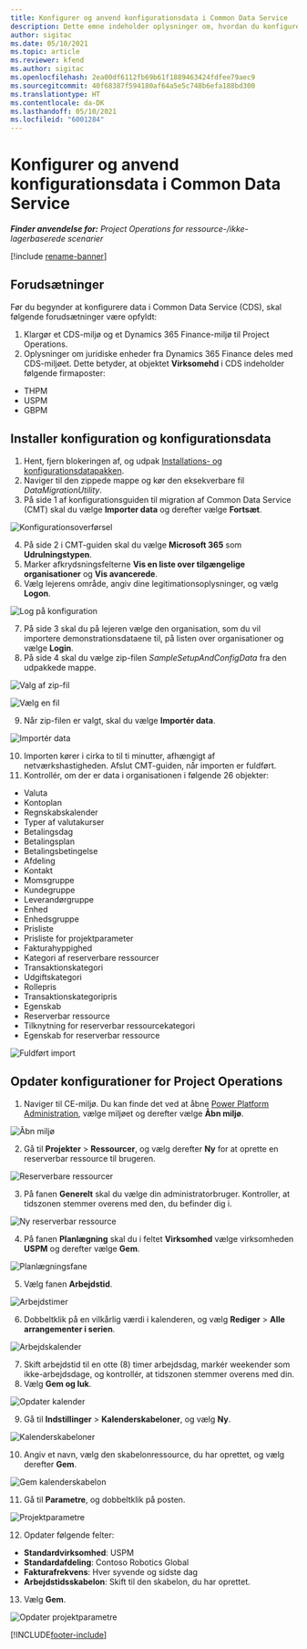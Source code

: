 ```yaml
---
title: Konfigurer og anvend konfigurationsdata i Common Data Service
description: Dette emne indeholder oplysninger om, hvordan du konfigurerer og anvender demonstrationskonfiguration og konfigurationsdata i Project Operations.
author: sigitac
ms.date: 05/10/2021
ms.topic: article
ms.reviewer: kfend
ms.author: sigitac
ms.openlocfilehash: 2ea00df6112fb69b61f1889463424fdfee79aec9
ms.sourcegitcommit: 40f68387f594180af64a5e5c748b6efa188bd300
ms.translationtype: HT
ms.contentlocale: da-DK
ms.lasthandoff: 05/10/2021
ms.locfileid: "6001284"
---
```

# <a name="set-up-and-apply-configuration-data-in-the-common-data-service"></a>Konfigurer og anvend konfigurationsdata i Common Data Service 

_**Finder anvendelse for:** Project Operations for ressource-/ikke-lagerbaserede scenarier_

[!include [rename-banner](~/includes/cc-data-platform-banner.md)]

## <a name="prerequisites"></a>Forudsætninger

Før du begynder at konfigurere data i Common Data Service (CDS), skal følgende forudsætninger være opfyldt:

1.  Klargør et CDS-miljø og et Dynamics 365 Finance-miljø til Project Operations.
2.  Oplysninger om juridiske enheder fra Dynamics 365 Finance deles med CDS-miljøet. Dette betyder, at objektet **Virksomehd** i CDS indeholder følgende firmaposter:
  - THPM
  - USPM
  - GBPM

## <a name="install-setup-and-configuration-data"></a>Installer konfiguration og konfigurationsdata

1. Hent, fjern blokeringen af, og udpak [Installations- og konfigurationsdatapakken](https://download.microsoft.com/download/e/2/d/e2da6c98-d5dd-450c-aabe-fd6bf2ba374b/ProjOpsSampleSetupData-%20Integrated%20Latest.zip).
2. Naviger til den zippede mappe og kør den eksekverbare fil *DataMigrationUtility*.
3. På side 1 af konfigurationsguiden til migration af Common Data Service (CMT) skal du vælge **Importer data** og derefter vælge **Fortsæt**.

![Konfigurationsoverførsel](./media/1ConfigurationMigration.png)

4. På side 2 i CMT-guiden skal du vælge **Microsoft 365** som **Udrulningstypen**.
5. Marker afkrydsningsfelterne **Vis en liste over tilgængelige organisationer** og **Vis avancerede**.
6. Vælg lejerens område, angiv dine legitimationsoplysninger, og vælg **Logon**.

![Log på konfiguration](./media/2ConfigurationSignin.png)

7. På side 3 skal du på lejeren vælge den organisation, som du vil importere demonstrationsdataene til, på listen over organisationer og vælge **Login**.
8. På side 4 skal du vælge zip-filen *SampleSetupAndConfigData* fra den udpakkede mappe.

![Valg af zip-fil](./media/3ZipFile.png)

![Vælg en fil](./media/4SelectAFile.png)

9. Når zip-filen er valgt, skal du vælge **Importér data**.

![Importér data](./media/5ImportData.png)

10. Importen kører i cirka to til ti minutter, afhængigt af netværkshastigheden. Afslut CMT-guiden, når importen er fuldført. 
11. Kontrollér, om der er data i organisationen i følgende 26 objekter:

  - Valuta
  - Kontoplan
  - Regnskabskalender
  - Typer af valutakurser
  - Betalingsdag
  - Betalingsplan
  - Betalingsbetingelse
  - Afdeling
  - Kontakt
  - Momsgruppe
  - Kundegruppe
  - Leverandørgruppe
  - Enhed
  - Enhedsgruppe
  - Prisliste
  - Prisliste for projektparameter
  - Fakturahyppighed
  - Kategori af reserverbare ressourcer
  - Transaktionskategori
  - Udgiftskategori
  - Rollepris
  - Transaktionskategoripris
  - Egenskab
  - Reserverbar ressource
  - Tilknytning for reserverbar ressourcekategori
  - Egenskab for reserverbar ressource

![Fuldført import](./media/6CompleteImport.png)

## <a name="update-project-operations-configurations"></a>Opdater konfigurationer for Project Operations

1. Naviger til CE-miljø. Du kan finde det ved at åbne [Power Platform Administration](https://admin.powerplatform.microsoft.com/environments), vælge miljøet og derefter vælge **Åbn miljø**. 

![Åbn miljø](./media/7OpenEnvironment.png)

2. Gå til **Projekter** > **Ressourcer**, og vælg derefter **Ny** for at oprette en reserverbar ressource til brugeren.

![Reserverbare ressourcer](./media/8BookableResources.png)

3. På fanen **Generelt** skal du vælge din administratorbruger. Kontroller, at tidszonen stemmer overens med den, du befinder dig i. 

![Ny reserverbar ressource](./media/9NewBookableResource.png)

4. På fanen **Planlægning** skal du i feltet **Virksomhed** vælge virksomheden **USPM** og derefter vælge **Gem**. 

![Planlægningsfane](./media/10SchedulingTab.png)

5. Vælg fanen **Arbejdstid**.  

![Arbejdstimer](./media/11WorkHours.png)

6. Dobbeltklik på en vilkårlig værdi i kalenderen, og vælg **Rediger** > **Alle arrangementer i serien**. 

![Arbejdskalender](./media/12WorkCalendar.png)

7. Skift arbejdstid til en otte (8) timer arbejdsdag, markér weekender som ikke-arbejdsdage, og kontrollér, at tidszonen stemmer overens med din. 
8. Vælg **Gem og luk**.

![Opdater kalender](./media/13UpdateCalendar.png)

9. Gå til **Indstillinger** > **Kalenderskabeloner**, og vælg **Ny**.
 
 ![Kalenderskabeloner](./media/14CalendarTemplates.png)
 
 10. Angiv et navn, vælg den skabelonressource, du har oprettet, og vælg derefter **Gem**. 
 
 ![Gem kalenderskabelon](./media/15SaveCalendarTemplate.png)
 
 11. Gå til **Parametre**, og dobbeltklik på posten. 
 
 ![Projektparametre](./media/16ProjectParameters.png)
 
12. Opdater følgende felter:

 - **Standardvirksomhed**: USPM
 - **Standardafdeling**: Contoso Robotics Global
 - **Fakturafrekvens**: Hver syvende og sidste dag
 - **Arbejdstidsskabelon**: Skift til den skabelon, du har oprettet.

13. Vælg **Gem**. 

![Opdater projektparametre](./media/17UpdatedProjectParameters.png)


[!INCLUDE[footer-include](../includes/footer-banner.md)]

